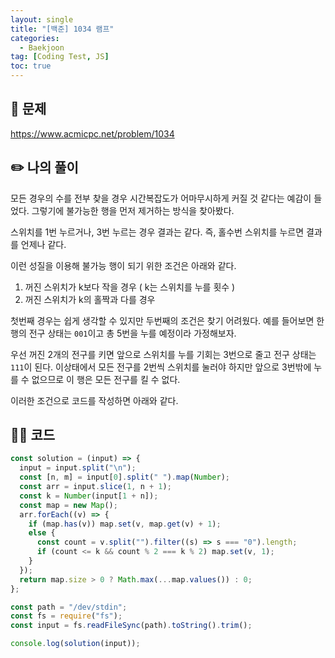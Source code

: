 ```yaml
---
layout: single
title: "[백준] 1034 램프"
categories:
  - Baekjoon
tag: [Coding Test, JS]
toc: true
---
```


## 📖 문제

<https://www.acmicpc.net/problem/1034>

## ✏️ 나의 풀이

모든 경우의 수를 전부 찾을 경우 시간복잡도가 어마무시하게 커질 것 같다는 예감이 들었다. 그렇기에 불가능한 행을 먼저 제거하는 방식을 찾아봤다.

스위치를 1번 누르거나, 3번 누르는 경우 결과는 같다. 즉, 홀수번 스위치를 누르면 결과를 언제나 같다.

이런 성질을 이용해 불가능 행이 되기 위한 조건은 아래와 같다.

1. 꺼진 스위치가 k보다 작을 경우 ( k는 스위치를 누를 횟수 )
1. 꺼진 스위치가 k의 홀짝과 다를 경우

첫번째 경우는 쉽게 생각할 수 있지만 두번째의 조건은 찾기 어려웠다. 예를 들어보면 한 행의 전구 상태는 `001`이고 총 5번을 누를 예정이라 가정해보자.

우선 꺼진 2개의 전구를 키면 앞으로 스위치를 누를 기회는 3번으로 줄고 전구 상태는 `111`이 된다. 이상태에서 모든 전구를 2번씩 스위치를 눌러야 하지만 앞으로 3번밖에 누를 수 없으므로 이 행은 모든 전구를 킬 수 없다.

이러한 조건으로 코드를 작성하면 아래와 같다.



## 👩‍💻 코드

```javascript
const solution = (input) => {
  input = input.split("\n");
  const [n, m] = input[0].split(" ").map(Number);
  const arr = input.slice(1, n + 1);
  const k = Number(input[1 + n]);
  const map = new Map();
  arr.forEach((v) => {
    if (map.has(v)) map.set(v, map.get(v) + 1);
    else {
      const count = v.split("").filter((s) => s === "0").length;
      if (count <= k && count % 2 === k % 2) map.set(v, 1);
    }
  });
  return map.size > 0 ? Math.max(...map.values()) : 0;
};

const path = "/dev/stdin";
const fs = require("fs");
const input = fs.readFileSync(path).toString().trim();

console.log(solution(input));

```
